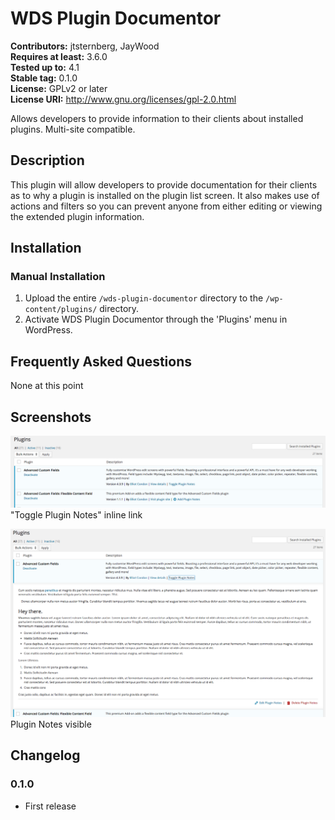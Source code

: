 # WDS Plugin Documentor #
**Contributors:**      jtsternberg, JayWood  
**Requires at least:** 3.6.0  
**Tested up to:**      4.1  
**Stable tag:**        0.1.0  
**License:**           GPLv2 or later  
**License URI:**       http://www.gnu.org/licenses/gpl-2.0.html  

Allows developers to provide information to their clients about installed plugins.  Multi-site compatible.

## Description ##

This plugin will allow developers to provide documentation for their clients as to why a plugin is installed on the plugin list screen.  It also makes use of actions and filters so you can prevent anyone from either editing or viewing the extended plugin information.

## Installation

### Manual Installation

1. Upload the entire `/wds-plugin-documentor` directory to the `/wp-content/plugins/` directory.
2. Activate WDS Plugin Documentor through the 'Plugins' menu in WordPress.

## Frequently Asked Questions

None at this point

## Screenshots

![Toggle Plugin notes](https://raw.githubusercontent.com/WebDevStudios/Plugin-Documentor/master/screenshot-1.png)  
"Toggle Plugin Notes" inline link

![Plugin notess Toggled](https://raw.githubusercontent.com/WebDevStudios/Plugin-Documentor/master/screenshot-2.png)  
Plugin Notes visible

## Changelog

### 0.1.0
* First release

